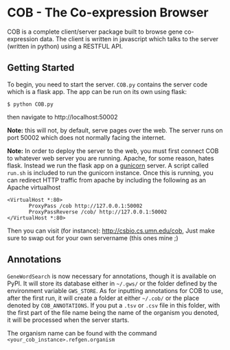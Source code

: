 COB - The Co-expression Browser
===============================

COB is a complete client/server package built to browse gene co-expression data.
The client is written in javascript which talks to the server (written in python)
using a RESTFUL API.

Getting Started
---------------
To begin, you need to start the server. `COB.py` contains the server code which
is a flask app. The app can be run on its own using flask:
```
$ python COB.py
```
then navigate to http://localhost:50002

**Note:** this will not, by default, serve pages over the web. The server runs on
port 50002 which does not normally facing the internet.

**Note:**
In order to deploy the server to the web, you must first connect COB to whatever
web server you are running. Apache, for some reason, hates flask. Instead we
run the flask app on a [gunicorn](http://gunicorn.org/) server. A script called
`run.sh` is included to run the gunicorn instance. Once this is running, you can
redirect HTTP traffic from apache by including the following as an Apache virtualhost

```
<VirtualHost *:80>
       ProxyPass /cob http://127.0.0.1:50002
       ProxyPassReverse /cob/ http://127.0.0.1:50002
</VirtualHost *:80>
```

Then you can visit (for instance): http://csbio.cs.umn.edu/cob,
Just make sure to swap out for your own servername (this ones mine ;)

Annotations
-----------
`GeneWordSearch` is now necessary for annotations, though it is available on PyPI. It will
store its database either in `~/.gws/` or the folder defined by the environment variable
`GWS_STORE`. As for inputting annotations for COB to use, after the first run, it will
create a folder at either `~/.cob/` or the place denoted by `COB_ANNOTATIONS`. If you
put a `.tsv` or `.csv` file in this folder, with the first part of the file name being
the name of the organism you denoted, it will be processed when the server starts.

The organism name can be found with the command `<your_cob_instance>.refgen.organism`
